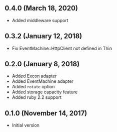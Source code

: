 ## 0.4.0 (March 18, 2020) ##

* Added middleware support


## 0.3.2 (January 12, 2018) ##

* Fix EventMachine::HttpClient not defined in Thin

## 0.2.0 (January 8, 2018) ##

* Added Excon adapter
* Added EventMachine adapter
* Added `rotate` option
* Added storage capacity feature
* Added ruby 2.2 support


## 0.1.0 (November 14, 2017) ##

* Initial version
